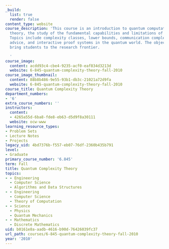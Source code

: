 ```yaml
---
_build:
  list: true
  render: false
content_type: website
course_description: 'This course is an introduction to quantum computational complexity
  theory, the study of the fundamental capabilities and limitations of quantum computers.
  Topics include complexity classes, lower bounds, communication complexity, proofs,
  advice, and interactive proof systems in the quantum world. The objective is to
  bring students to the research frontier.

  '
course_image:
  content: acdd93c4-cbe4-9235-acf0-eaf834d3213d
  website: 6-845-quantum-complexity-theory-fall-2010
course_image_thumbnail:
  content: 88b8b486-9e55-93b1-db3c-21021a72d9fa
  website: 6-845-quantum-complexity-theory-fall-2010
course_title: Quantum Complexity Theory
department_numbers:
- '6'
extra_course_numbers: ''
instructors:
  content:
  - 4265a55d-6ba8-fde8-eb63-d5d9f8a30111
  website: ocw-www
learning_resource_types:
- Problem Sets
- Lecture Notes
- Projects
legacy_uid: 4bd7376b-f557-eb07-76df-2360b435b791
level:
- Graduate
primary_course_number: '6.845'
term: Fall
title: Quantum Complexity Theory
topics:
- - Engineering
  - Computer Science
  - Algorithms and Data Structures
- - Engineering
  - Computer Science
  - Theory of Computation
- - Science
  - Physics
  - Quantum Mechanics
- - Mathematics
  - Discrete Mathematics
uid: b0161e8a-aadb-4616-b90d-76426039fc37
url_path: courses/6-845-quantum-complexity-theory-fall-2010
year: '2010'
---
```

